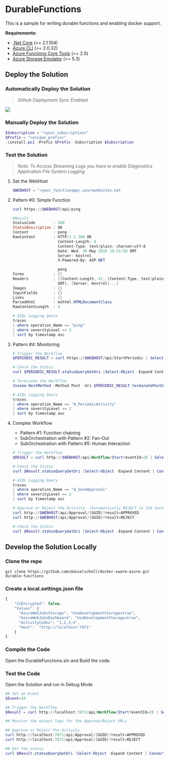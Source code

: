 # DurableFunctions

This is a sample for writing durable functions  and enabling docker support.

__Requirements:__

- [.Net Core](https://www.microsoft.com/net/download/windows)  (>= 2.1.104)
- [Azure CLI](https://docs.microsoft.com/en-us/cli/azure/install-azure-cli?view=azure-cli-latest) (>= 2.0.32)
- [Azure Functions Core Tools](https://github.com/Azure/azure-functions-core-tools) (>= 2.0)
- [Azure Storage Emulator](https://docs.microsoft.com/en-us/azure/storage/common/storage-use-emulator) (>= 5.3)


## Deploy the Solution

### Automatically Deploy the Solution
> _Github Deployment Sync Enabled._

<a href="https://portal.azure.com/#create/Microsoft.Template/uri/https%3A%2F%2Fraw.githubusercontent.com%2Fdanielscholl%2Fazure-durablefunctions%2Fmaster%2Fazuredeploy.json" target="_blank">
    <img src="http://azuredeploy.net/deploybutton.png"/>
</a>

### Manually Deploy the Solution
```powershell
$Subscription = "<your_subscription>"
$Prefix = "<unique_prefix>"
.\install.ps1 -Prefix $Prefix -Subscription $Subscription
```

### Test the Solution

> _Note: To Access Streaming Logs you have to enable Diagnostics Application File System Logging_

1. Set the WebHost 
    ```powershell
    $WEBHOST = "<your_functionapp>.azurewebsites.net
    ```

1. Pattern #0:  Simple Function
    ```powershell
    curl https://$WEBHOST/api/ping

    #Result
    StatusCode        : 200
    StatusDescription : OK
    Content           : pong
    RawContent        : HTTP/1.1 200 OK
                        Content-Length: 4
                        Content-Type: text/plain; charset=utf-8
                        Date: Wed, 30 May 2018 19:51:58 GMT
                        Server: Kestrel
                        X-Powered-By: ASP.NET

                        pong
    Forms             : {}
    Headers           : {[Content-Length, 4], [Content-Type, text/plain; charset=utf-8], [Date, Wed, 30 May 2018 19:51:58
                        GMT], [Server, Kestrel]...}
    Images            : {}
    InputFields       : {}
    Links             : {}
    ParsedHtml        : mshtml.HTMLDocumentClass
    RawContentLength  : 4

    # AIQL Logging Query
    traces
    | where operation_Name == "ping" 
    | where severityLevel == 2
    | sort by timestamp asc 
    ```

1.  Pattern #4: Monitoring
    ```powershell
    # Trigger the Workflow
    $PERIODIC_RESULT = curl https://$WEBHOST/api/StartPeriodic | Select-Object -Expand Content | ConvertFrom-Json

    # Check the Status
    curl $PERIODIC_RESULT.statusQueryGetUri |Select-Object -Expand Content | ConvertFrom-Json | ConvertTo-Json

    # Terminate the Workflow
    Invoke-RestMethod -Method Post -Uri $PERIODIC_RESULT.terminatePostUri

    # AIQL Logging Query
    traces
    | where operation_Name == "A_PeriodicActivity" 
    | where severityLevel == 2
    | sort by timestamp asc 
    ```

1.  Complex Workflow
    - Pattern #1: Function chaining
    - SubOrchestration with Pattern #2: Fan-Out
    - SubOrchestration with Pattern #5: Human Interaction
    ```powershell
    # Trigger the Workflow
    $RESULT = curl http://$WEBHOST/api/Workflow/Start?eventId=20 | Select-Object -Expand Content | ConvertFrom-Json

    # Check the Status
    curl $Result.statusQueryGetUri |Select-Object -Expand Content | ConvertFrom-Json | ConvertTo-Json

    # AIQL Logging Query
    traces
    | where operation_Name == "A_SendApproval"
    | where severityLevel == 2
    | sort by timestamp asc 

    # Approve or Reject the Activity  (Automatically REJECT in 120 Seconds)
    curl http://$WEBHOST/api/Approval/{GUID}?result=APPROVED
    curl http://$WEBHOST/api/Approval/{GUID}?result=REJECT

    # Check the Status
    curl $Result.statusQueryGetUri |Select-Object -Expand Content | ConvertFrom-Json | ConvertTo-Json
    ```

## Develop the Solution Locally
### Clone the repo

`git clone https://github.com/danielscholl/docker-swarm-azure.git durable-functions`


### Create a local.settings.json file

```javascript
{
    "IsEncrypted": false,
    "Values": {
      "AzureWebJobsStorage": "UseDevelopmentStorage=true",
      "AzureWebJobsDashboard": "UseDevelopmentStorage=true",
      "ActivityCodes": "1,2,3,4",
      "Host":  "http://localhost:7071"
    }
}
```
### Compile the Code

Open the DurableFunctions.sln and Build the code.


### Test the Code

Open the Solution and run in Debug Mode

```powershell
## Set an Event
$Event=10

## Trigger the Workflow
$Result = curl http://localhost:7071/api/Workflow/Start?eventId=20 | Select-Object -Expand Content | ConvertFrom-Json

## Monitor the output logs for the Approve/Reject URLs

## Approve or Reject the Activity
curl http://localhost:7071/api/Approval/{GUID}?result=APPROVED
curl http://localhost:7071/api/Approval/{GUID}?result=REJECT

## Get the status
curl $Result.statusQueryGetUri |Select-Object -Expand Content | ConvertFrom-Json | ConvertTo-Json
```